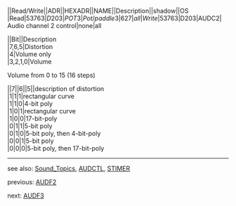||Read/Write||ADR||HEXADR||NAME||Description||shadow||OS  
|Read|53763|$D203|POT3|Pot/paddle 3|627|all  
|Write|53763|$D203|AUDC2| Audio channel 2 control|none|all  
  
||Bit||Description  
|7,6,5|Distortion  
|4|Volume only  
|3,2,1,0|Volume  
  
Volume from 0 to 15 (16 steps)  
  
||7||6||5||description of distortion  
|1|1|1|rectangular curve  
|1|1|0|4-bit poly  
|1|0|1|rectangular curve  
|1|0|0|17-bit-poly  
|0|1|1|5-bit poly  
|0|1|0|5-bit poly, then 4-bit-poly  
|0|0|1|5-bit poly  
|0|0|0|5-bit poly, then 17-bit-poly  
  
---
  
see also: [Sound_Topics](../Sound_Topics/index.md), [AUDCTL](../AUDCTL/index.md), [STIMER](../KBCODE/index.md)  
  
previous: [AUDF2](../AUDF2/index.md)  
  
next: [AUDF3](../AUDF3/index.md)  

